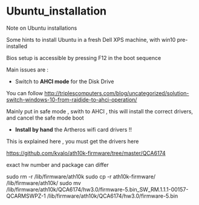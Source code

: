 # Ubuntu_installation
Note on Ubuntu installations

Some hints to install Ubuntu in a fresh Dell XPS machine, with win10 pre-installed

Bios setup is accessible by pressing F12 in the boot sequence

Main issues are :

* Switch to **AHCI mode** for the Disk Drive

You can follow <http://triplescomputers.com/blog/uncategorized/solution-switch-windows-10-from-raidide-to-ahci-operation/>

Mainly put in safe mode , swith to AHCI , this will install the correct drivers, and cancel the safe mode boot

* **Install by hand** the Artheros wifi card drivers !!

This is explained here , you must get the drivers here 

<https://github.com/kvalo/ath10k-firmware/tree/master/QCA6174>

exact hw number and package can differ

sudo rm -r /lib/firmware/ath10k
sudo cp -r ath10k-firmware/ /lib/firmware/ath10k/
sudo mv /lib/firmware/ath10k/QCA6174/hw3.0/firmware-5.bin_SW_RM.1.1.1-00157-QCARMSWPZ-1 /lib/firmware/ath10k/QCA6174/hw3.0/firmware-5.bin

